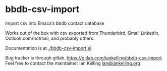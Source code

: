 # bbdb-csv-import

Import csv into Emacs’s bbdb contact database

Works out of the box with csv exported from Thunderbird, Gmail Linkedin,
Outlook.com/hotmail, and probably others.

Documentation is at [./bbdb-csv-import.el](bbdb-csv-import.el).

Bug tracker is through gitlab, https://gitlab.com/iankelling/bbdb-csv-import
Feel free to contact the maintainer: Ian Kelling <ian@iankelling.org>
